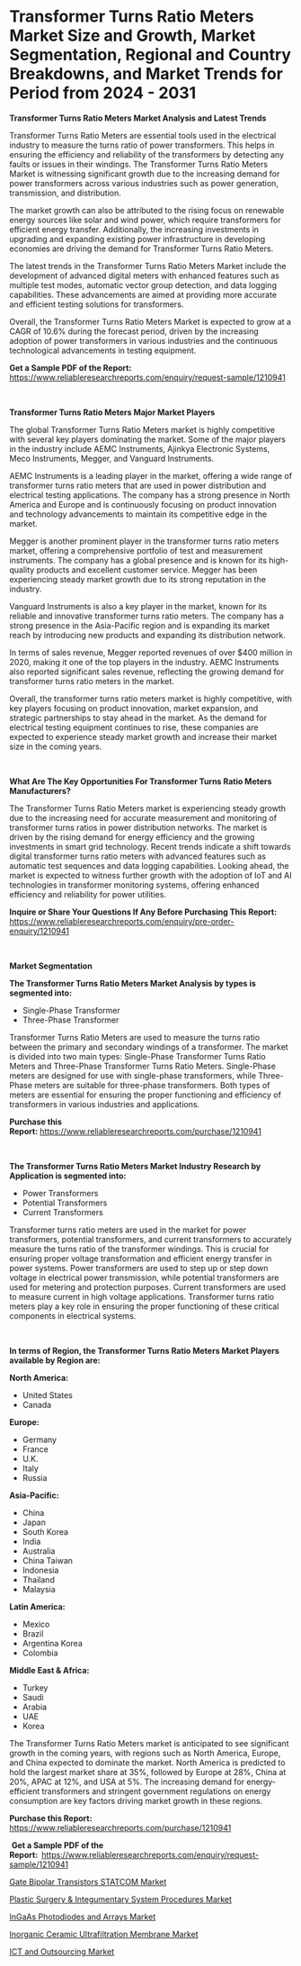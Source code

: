 <p><h1>Transformer Turns Ratio Meters Market Size and Growth, Market Segmentation, Regional and Country Breakdowns, and Market Trends for Period from 2024 -  2031</h1></p><p><strong>Transformer Turns Ratio Meters Market Analysis and Latest Trends</strong></p>
<p><p>Transformer Turns Ratio Meters are essential tools used in the electrical industry to measure the turns ratio of power transformers. This helps in ensuring the efficiency and reliability of the transformers by detecting any faults or issues in their windings. The Transformer Turns Ratio Meters Market is witnessing significant growth due to the increasing demand for power transformers across various industries such as power generation, transmission, and distribution.</p><p>The market growth can also be attributed to the rising focus on renewable energy sources like solar and wind power, which require transformers for efficient energy transfer. Additionally, the increasing investments in upgrading and expanding existing power infrastructure in developing economies are driving the demand for Transformer Turns Ratio Meters.</p><p>The latest trends in the Transformer Turns Ratio Meters Market include the development of advanced digital meters with enhanced features such as multiple test modes, automatic vector group detection, and data logging capabilities. These advancements are aimed at providing more accurate and efficient testing solutions for transformers.</p><p>Overall, the Transformer Turns Ratio Meters Market is expected to grow at a CAGR of 10.6% during the forecast period, driven by the increasing adoption of power transformers in various industries and the continuous technological advancements in testing equipment.</p></p>
<p><strong>Get a Sample PDF of the Report:&nbsp;</strong> <a href="https://www.reliableresearchreports.com/enquiry/request-sample/1210941">https://www.reliableresearchreports.com/enquiry/request-sample/1210941</a></p>
<p>&nbsp;</p>
<p><strong>Transformer Turns Ratio Meters Major Market Players</strong></p>
<p><p>The global Transformer Turns Ratio Meters market is highly competitive with several key players dominating the market. Some of the major players in the industry include AEMC Instruments, Ajinkya Electronic Systems, Meco Instruments, Megger, and Vanguard Instruments. </p><p>AEMC Instruments is a leading player in the market, offering a wide range of transformer turns ratio meters that are used in power distribution and electrical testing applications. The company has a strong presence in North America and Europe and is continuously focusing on product innovation and technology advancements to maintain its competitive edge in the market.</p><p>Megger is another prominent player in the transformer turns ratio meters market, offering a comprehensive portfolio of test and measurement instruments. The company has a global presence and is known for its high-quality products and excellent customer service. Megger has been experiencing steady market growth due to its strong reputation in the industry.</p><p>Vanguard Instruments is also a key player in the market, known for its reliable and innovative transformer turns ratio meters. The company has a strong presence in the Asia-Pacific region and is expanding its market reach by introducing new products and expanding its distribution network.</p><p>In terms of sales revenue, Megger reported revenues of over $400 million in 2020, making it one of the top players in the industry. AEMC Instruments also reported significant sales revenue, reflecting the growing demand for transformer turns ratio meters in the market.</p><p>Overall, the transformer turns ratio meters market is highly competitive, with key players focusing on product innovation, market expansion, and strategic partnerships to stay ahead in the market. As the demand for electrical testing equipment continues to rise, these companies are expected to experience steady market growth and increase their market size in the coming years.</p></p>
<p>&nbsp;</p>
<p><strong>What Are The Key Opportunities For Transformer Turns Ratio Meters Manufacturers?</strong></p>
<p><p>The Transformer Turns Ratio Meters market is experiencing steady growth due to the increasing need for accurate measurement and monitoring of transformer turns ratios in power distribution networks. The market is driven by the rising demand for energy efficiency and the growing investments in smart grid technology. Recent trends indicate a shift towards digital transformer turns ratio meters with advanced features such as automatic test sequences and data logging capabilities. Looking ahead, the market is expected to witness further growth with the adoption of IoT and AI technologies in transformer monitoring systems, offering enhanced efficiency and reliability for power utilities.</p></p>
<p><strong>Inquire or Share Your Questions If Any Before Purchasing This Report:</strong> <a href="https://www.reliableresearchreports.com/enquiry/pre-order-enquiry/1210941">https://www.reliableresearchreports.com/enquiry/pre-order-enquiry/1210941</a></p>
<p>&nbsp;</p>
<p><strong>Market Segmentation</strong></p>
<p><strong>The Transformer Turns Ratio Meters Market Analysis by types is segmented into:</strong></p>
<p><ul><li>Single-Phase Transformer</li><li>Three-Phase Transformer</li></ul></p>
<p><p>Transformer Turns Ratio Meters are used to measure the turns ratio between the primary and secondary windings of a transformer. The market is divided into two main types: Single-Phase Transformer Turns Ratio Meters and Three-Phase Transformer Turns Ratio Meters. Single-Phase meters are designed for use with single-phase transformers, while Three-Phase meters are suitable for three-phase transformers. Both types of meters are essential for ensuring the proper functioning and efficiency of transformers in various industries and applications.</p></p>
<p><strong>Purchase this Report:&nbsp;</strong><a href="https://www.reliableresearchreports.com/purchase/1210941">https://www.reliableresearchreports.com/purchase/1210941</a></p>
<p>&nbsp;</p>
<p><strong>The Transformer Turns Ratio Meters Market Industry Research by Application is segmented into:</strong></p>
<p><ul><li>Power Transformers</li><li>Potential Transformers</li><li>Current Transformers</li></ul></p>
<p><p>Transformer turns ratio meters are used in the market for power transformers, potential transformers, and current transformers to accurately measure the turns ratio of the transformer windings. This is crucial for ensuring proper voltage transformation and efficient energy transfer in power systems. Power transformers are used to step up or step down voltage in electrical power transmission, while potential transformers are used for metering and protection purposes. Current transformers are used to measure current in high voltage applications. Transformer turns ratio meters play a key role in ensuring the proper functioning of these critical components in electrical systems.</p></p>
<p>&nbsp;</p>
<p><strong>In terms of Region, the Transformer Turns Ratio Meters Market Players available by Region are:</strong></p>
<p>
    <p> <strong> North America: </strong>
        <ul>
            <li>United States</li>
            <li>Canada</li>
        </ul>
        </p> 
    <p> <strong> Europe: </strong>
        <ul>
            <li>Germany</li>
            <li>France</li>
            <li>U.K.</li>
            <li>Italy</li>
            <li>Russia</li>
        </ul>
        </p> 
    <p> <strong> Asia-Pacific: </strong>
        <ul>
            <li>China</li>
            <li>Japan</li>
            <li>South Korea</li>
            <li>India</li>
            <li>Australia</li>
            <li>China Taiwan</li>
            <li>Indonesia</li>
            <li>Thailand</li>
            <li>Malaysia</li>
        </ul>
        </p> 
    <p> <strong> Latin America: </strong>
        <ul>
            <li>Mexico</li>
            <li>Brazil</li>
            <li>Argentina Korea</li>
            <li>Colombia</li>
        </ul>
        </p> 
    <p> <strong> Middle East & Africa: </strong>
        <ul>
            <li>Turkey</li>
            <li>Saudi</li>
            <li>Arabia</li>
            <li>UAE</li>
            <li>Korea</li>
        </ul>
    </p>
    </p>
<p><p>The Transformer Turns Ratio Meters market is anticipated to see significant growth in the coming years, with regions such as North America, Europe, and China expected to dominate the market. North America is predicted to hold the largest market share at 35%, followed by Europe at 28%, China at 20%, APAC at 12%, and USA at 5%. The increasing demand for energy-efficient transformers and stringent government regulations on energy consumption are key factors driving market growth in these regions.</p></p>
<p><strong>Purchase this Report: </strong><a href="https://www.reliableresearchreports.com/purchase/1210941">https://www.reliableresearchreports.com/purchase/1210941</a></p>
<p>&nbsp;<strong>Get a Sample PDF of the Report:&nbsp;&nbsp;</strong><a href="https://www.reliableresearchreports.com/enquiry/request-sample/1210941">https://www.reliableresearchreports.com/enquiry/request-sample/1210941</a></p>
<p><strong></strong></p>
<p><p><a href="https://medium.com/@loririce03/gate-bipolar-transistors-statcom-market-insights-into-market-cagr-market-trends-and-growth-61147bb8f786">Gate Bipolar Transistors STATCOM Market</a></p><p><a href="https://medium.com/@catherinemartinez15/plastic-surgery-amp-integumentary-system-procedures-market-insight-market-trends-growth-189d72e03251">Plastic Surgery & Integumentary System Procedures Market</a></p><p><a href="https://medium.com/@loririce03/ingaas-photodiodes-and-arrays-market-analysis-and-sze-forecasted-for-period-from-2024-to-2031-0bbfb75813d5">InGaAs Photodiodes and Arrays Market</a></p><p><a href="https://medium.com/@deniseharvey70/inorganic-ceramic-ultrafiltration-membrane-market-analysis-and-sze-forecasted-for-period-from-2024-9cbdc3c6482a">Inorganic Ceramic Ultrafiltration Membrane Market</a></p><p><a href="https://medium.com/@catherinemartinez15/ict-and-outsourcing-market-competitive-analysis-market-trends-and-forecast-to-2031-c50517bb2c63">ICT and Outsourcing Market</a></p></p>